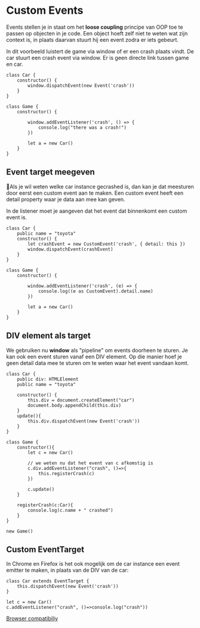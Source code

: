 # Custom Events

Events stellen je in staat om het **loose coupling** principe van OOP toe te passen op objecten in je code. Een object hoeft zelf niet te weten wat zijn context is, in plaats daarvan stuurt hij een event zodra er iets gebeurt. 

In dit voorbeeld luistert de game via window of er een crash plaats vindt. De car stuurt een crash event via window. Er is geen directe link tussen game en car.

```
class Car { 
    constructor() {
        window.dispatchEvent(new Event('crash'))
    }
}

class Game {
    constructor() {

        window.addEventListener('crash', () => {
            console.log("there was a crash!")
        })
    
        let a = new Car()
    }
}
``` 

## Event target meegeven

Als je wil weten welke car instance gecrashed is, dan kan je dat meesturen door eerst een custom event aan te maken. Een custom event heeft een detail property waar je data aan mee kan geven.

In de listener moet je aangeven dat het event dat binnenkomt een custom event is.

```
class Car {
    public name = "toyota"
    constructor() {
        let crashEvent = new CustomEvent('crash', { detail: this })
        window.dispatchEvent(crashEvent)
    }
}

class Game {
    constructor() {

        window.addEventListener('crash', (e) => {
            console.log((e as CustomEvent).detail.name)
        })

        let a = new Car()
    }
}
```

## DIV element als target

We gebruiken nu **window** als "pipeline" om events doorheen te sturen. Je kan ook een event sturen vanaf een DIV element. Op die manier hoef je geen detail data mee te sturen om te weten waar het event vandaan komt.

```
class Car {
    public div: HTMLElement
    public name = "toyota"
    
    constructor() {
        this.div = document.createElement("car")
        document.body.appendChild(this.div)
    }
    update(){
        this.div.dispatchEvent(new Event('crash'))
    }
}

class Game {
    constructor(){
        let c = new Car()
        
        // we weten nu dat het event van c afkomstig is
        c.div.addEventListener("crash", ()=>{
            this.registerCrash(c)
        })
        
        c.update()
    }
  
    registerCrash(c:Car){
        console.log(c.name + " crashed")
    }
}

new Game()
```

## Custom EventTarget

In Chrome en Firefox is het ook mogelijk om de car instance een event emitter te maken, in plaats van de DIV van de car:

```
class Car extends EventTarget {
    this.dispatchEvent(new Event('crash'))
}

let c = new Car()
c.addEventListener("crash", ()=>console.log("crash"))
```

[Browser compatibiliy](https://developer.mozilla.org/en-US/docs/Web/API/EventTarget)
